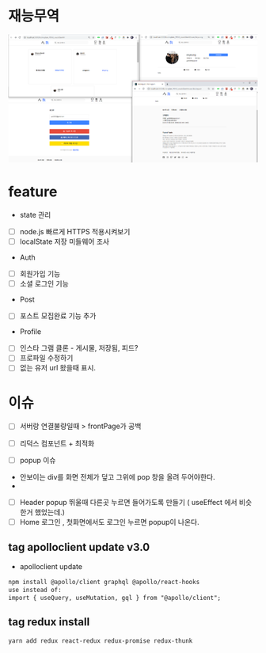 # 재능무역

![thumnail.png](thumnail.png)

# feature

- state 관리
- [ ] node.js 빠르게 HTTPS 적용시켜보기
- [ ] localState 저장 미들웨어 조사

- Auth
- [ ] 회원가입 기능
- [ ] 소셜 로그인 기능

- Post
- [ ] 포스트 모집완료 기능 추가

- Profile
- [ ] 인스타 그램 클론 - 게시물, 저장됨, 피드?
- [ ] 프로파일 수정하기
- [ ] 없는 유저 url 왔을때 표시.

# 이슈

- [ ] 서버랑 연결불량일때 > frontPage가 공백
- [ ] 리덕스 컴포넌트 + 최적화

- [ ] popup 이슈
- 안보이는 div를 화면 전체가 덮고 그위에 pop 창을 올려 두어야한다.
-
- [ ] Header popup 뛰울때 다른곳 누르면 들어가도록 만들기 ( useEffect 에서 비슷한거 했었는데.)
- [ ] Home 로그인 , 첫화면에서도 로그인 누르면 popup이 나온다.

## tag apolloclient update v3.0

- apolloclient update

```
npm install @apollo/client graphql @apollo/react-hooks
use instead of:
import { useQuery, useMutation, gql } from "@apollo/client";
```

## tag redux install

```
yarn add redux react-redux redux-promise redux-thunk
```
